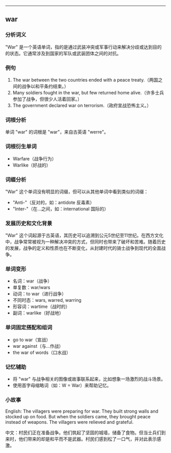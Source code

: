 
---------------
## war
### 分析词义
"War" 是一个英语单词，指的是通过武装冲突或军事行动来解决分歧或达到目的的状态。它通常涉及到国家的军队或武装团体之间的对抗。

### 例句
1. The war between the two countries ended with a peace treaty.（两国之间的战争以和平条约结束。）
2. Many soldiers fought in the war, but few returned home alive.（许多士兵参加了战争，但很少人活着回家。）
3. The government declared war on terrorism.（政府宣战恐怖主义。）

### 词根分析
单词 "war" 的词根是 "war"，来自古英语 "werre"。

### 词根衍生单词
- Warfare（战争行为）
- Warlike（好战的）

### 词缀分析
"War" 这个单词没有明显的词缀，但可以从其他单词中看到类似的词缀：
- "Anti-"（反对的，如：antidote 反毒素）
- "Inter-"（在...之间，如：international 国际的）

### 发展历史和文化背景
"War" 这个词起源于古英语，其历史可以追溯到公元5世纪至11世纪。在西方文化中，战争常常被视为一种解决冲突的方式，但同时也带来了破坏和苦难。随着历史的发展，战争的定义和性质也在不断变化，从封建时代的骑士战争到现代的全面战争。

### 单词变形
- 名词：war（战争）
- 单复数：war/wars
- 动词：to war（进行战争）
- 不同时态：wars, warred, warring
- 形容词：wartime（战时的）
- 副词：warlike（好战地）

### 单词固定搭配和组词
- go to war（宣战）
- war against（与...作战）
- the war of words（口水战）

### 记忆辅助
- 将 "war" 与战争相关的图像或故事联系起来，比如想象一场激烈的战斗场景。
- 使用首字母缩略词（如：W = War）来帮助记忆。

### 小故事
English: The villagers were preparing for war. They built strong walls and stocked up on food. But when the soldiers came, they brought peace instead of weapons. The villagers were relieved and grateful.

中文：村民们正在准备战争。他们筑起了坚固的城墙，储备了食物。但当士兵们到来时，他们带来的却是和平而不是武器。村民们感到松了一口气，并对此表示感激。

